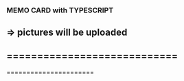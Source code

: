 ### MEMO CARD with TYPESCRIPT
=> pictures will be uploaded
----------------------------
============================
-------------
======================

